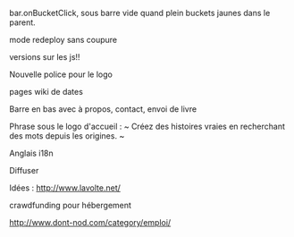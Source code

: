 bar.onBucketClick, sous barre vide quand plein buckets jaunes dans le parent.

mode redeploy sans coupure

versions sur les js!!




Nouvelle police pour le logo

pages wiki de dates

Barre en bas avec à propos, contact, envoi de livre

Phrase sous le logo d'accueil : ~ Créez des histoires vraies en recherchant des mots depuis les origines. ~

Anglais i18n

Diffuser



Idées : 
http://www.lavolte.net/

crawdfunding pour hébergement

http://www.dont-nod.com/category/emploi/
